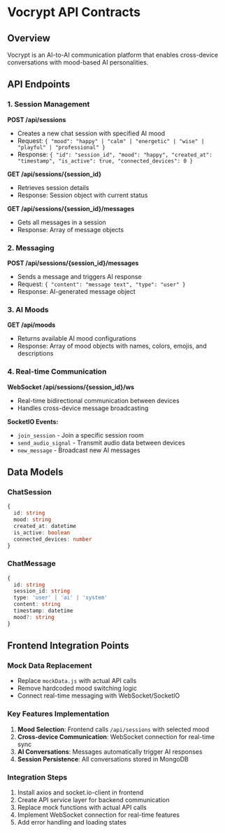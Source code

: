 # Vocrypt API Contracts

## Overview
Vocrypt is an AI-to-AI communication platform that enables cross-device conversations with mood-based AI personalities.

## API Endpoints

### 1. Session Management

**POST /api/sessions**
- Creates a new chat session with specified AI mood
- Request: `{ "mood": "happy" | "calm" | "energetic" | "wise" | "playful" | "professional" }`
- Response: `{ "id": "session_id", "mood": "happy", "created_at": "timestamp", "is_active": true, "connected_devices": 0 }`

**GET /api/sessions/{session_id}**
- Retrieves session details
- Response: Session object with current status

**GET /api/sessions/{session_id}/messages**
- Gets all messages in a session
- Response: Array of message objects

### 2. Messaging

**POST /api/sessions/{session_id}/messages**
- Sends a message and triggers AI response
- Request: `{ "content": "message text", "type": "user" }`
- Response: AI-generated message object

### 3. AI Moods

**GET /api/moods**
- Returns available AI mood configurations
- Response: Array of mood objects with names, colors, emojis, and descriptions

### 4. Real-time Communication

**WebSocket /api/sessions/{session_id}/ws**
- Real-time bidirectional communication between devices
- Handles cross-device message broadcasting

**SocketIO Events:**
- `join_session` - Join a specific session room
- `send_audio_signal` - Transmit audio data between devices
- `new_message` - Broadcast new AI messages

## Data Models

### ChatSession
```typescript
{
  id: string
  mood: string
  created_at: datetime
  is_active: boolean
  connected_devices: number
}
```

### ChatMessage
```typescript
{
  id: string
  session_id: string
  type: 'user' | 'ai' | 'system'
  content: string
  timestamp: datetime
  mood?: string
}
```

## Frontend Integration Points

### Mock Data Replacement
- Replace `mockData.js` with actual API calls
- Remove hardcoded mood switching logic
- Connect real-time messaging with WebSocket/SocketIO

### Key Features Implementation
1. **Mood Selection**: Frontend calls `/api/sessions` with selected mood
2. **Cross-device Communication**: WebSocket connection for real-time sync
3. **AI Conversations**: Messages automatically trigger AI responses
4. **Session Persistence**: All conversations stored in MongoDB

### Integration Steps
1. Install axios and socket.io-client in frontend
2. Create API service layer for backend communication
3. Replace mock functions with actual API calls
4. Implement WebSocket connection for real-time features
5. Add error handling and loading states